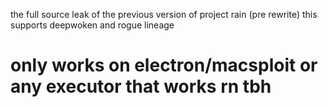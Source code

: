 the full source leak of the previous version of project rain (pre rewrite) this supports deepwoken and rogue lineage
# only works on electron/macsploit or any executor that works rn tbh
